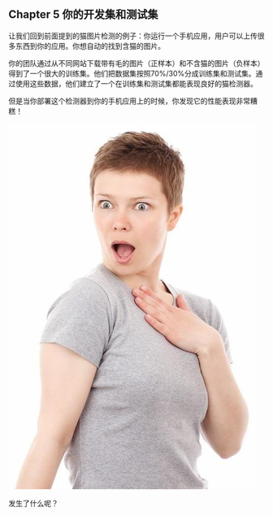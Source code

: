 ## Chapter 5 你的开发集和测试集

让我们回到前面提到的猫图片检测的例子：你运行一个手机应用，用户可以上传很多东西到你的应用。你想自动的找到含猫的图片。

你的团队通过从不同网站下载带有毛的图片（正样本）和不含猫的图片（负样本）得到了一个很大的训练集。他们把数据集按照70%/30%分成训练集和测试集。通过使用这些数据，他们建立了一个在训练集和测试集都能表现良好的猫检测器。

但是当你部署这个检测器到你的手机应用上的时候，你发现它的性能表现非常糟糕！

![](pics/5.1.jpg)

发生了什么呢？

